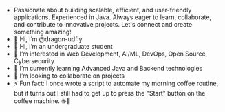 - Passionate about building scalable, efficient, and user-friendly applications. 
Experienced in Java. 
Always eager to learn, collaborate, and contribute to innovative projects. 
Let's connect and create something amazing!
- 👋 Hi, I’m @dragon-udfly
- 👋 Hi, I’m an undergraduate student
- 👀 I’m interested in Web Development, AI/ML, DevOps, Open Source, Cybersecurity
- 🌱 I’m currently learning Advanced Java and Backend technologies
- 💞️ I’m looking to collaborate on projects
- ⚡ Fun fact: I once wrote a script to automate my morning coffee routine, but it turns out I still had to get up to press the "Start" button on the coffee machine. ☕🤖

<!---
dragon-udfly/dragon-udfly is a ✨ special ✨ repository because its `README.md` (this file) appears on your GitHub profile.
You can click the Preview link to take a look at your changes.
--->
